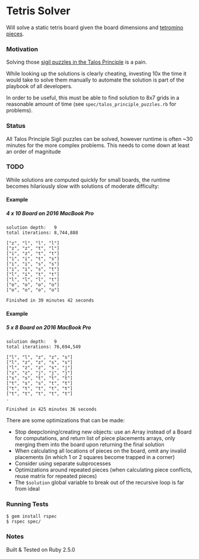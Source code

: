 # Tetris Solver

Will solve a static tetris board given the board dimensions and [tetromino pieces](https://en.wikipedia.org/wiki/Tetromino).


### Motivation

Solving those [sigil puzzles in the Talos Principle](https://steamcommunity.com/sharedfiles/filedetails/?id=354590899) is a pain.

While looking up the solutions is clearly cheating, investing 10x the time it would take to solve them manually to automate the solution is part of the playbook of all developers.

In order to be useful, this must be able to find solution to 8x7 grids in a reasonable amount of time (see `spec/talos_principle_puzzles.rb` for problems).


### Status

All Talos Principle Sigil puzzles can be solved, however runtime is often ~30 minutes for the more complex problems. This needs to come down at least an order of magnitude


### TODO

While solutions are computed quickly for small boards, the runtime becomes hilariously slow with solutions of moderate difficulty:

#### Example
##### 4 x 10 Board on 2016 MacBook Pro 
```
solution depth:   9
total iterations: 8,744,888

["z", "l", "l", "l"]
["z", "z", "t", "l"]
["i", "z", "t", "t"]
["i", "i", "t", "s"]
["i", "i", "s", "s"]
["i", "i", "s", "t"]
["l", "i", "t", "t"]
["l", "l", "l", "t"]
["o", "o", "o", "o"]
["o", "o", "o", "o"]

Finished in 39 minutes 42 seconds
```

#### Example
##### 5 x 8 Board on 2016 MacBook Pro

```
solution depth:   9
total iterations: 76,694,549

["l", "l", "z", "z", "s"]
["l", "z", "z", "s", "s"]
["l", "z", "z", "s", "j"]
["z", "z", "j", "j", "j"]
["s", "s", "t", "t", "t"]
["t", "s", "s", "t", "t"]
["t", "t", "t", "t", "t"]
["t", "t", "t", "t", "t"]
.

Finished in 425 minutes 36 seconds
```

There are some optimizations that can be made:
* Stop deepcloning/creating new objects: use an Array instead of a Board for computations, and return list of piece placements arrays, only merging them into the board upon returning the final solution
* When calculating all locations of pieces on the board, omit any invalid placements (in which 1 or 2 squares become trapped in a corner)
* Consider using separate subprocesses
* Optimizations around repeated pieces (when calculating piece conflicts, reuse matrix for repeated pieces)
* The `$solution` global variable to break out of the recursive loop is far from ideal

### Running Tests

```
$ gem install rspec
$ rspec spec/
```

### Notes

Built & Tested on Ruby 2.5.0

